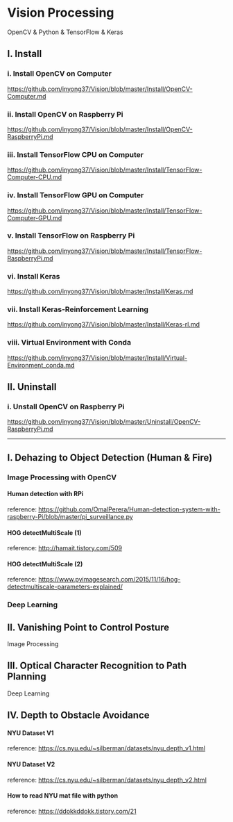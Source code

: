 # Vision Processing
OpenCV & Python & TensorFlow & Keras

## I. Install
### i. Install OpenCV on Computer
https://github.com/inyong37/Vision/blob/master/Install/OpenCV-Computer.md
### ii. Install OpenCV on Raspberry Pi
https://github.com/inyong37/Vision/blob/master/Install/OpenCV-RaspberryPi.md
### iii. Install TensorFlow CPU on Computer
https://github.com/inyong37/Vision/blob/master/Install/TensorFlow-Computer-CPU.md
### iv. Install TensorFlow GPU on Computer
https://github.com/inyong37/Vision/blob/master/Install/TensorFlow-Computer-GPU.md
### v. Install TensorFlow on Raspberry Pi
https://github.com/inyong37/Vision/blob/master/Install/TensorFlow-RaspberryPi.md
### vi. Install Keras
https://github.com/inyong37/Vision/blob/master/Install/Keras.md
### vii. Install Keras-Reinforcement Learning
https://github.com/inyong37/Vision/blob/master/Install/Keras-rl.md
### viii. Virtual Environment with Conda
https://github.com/inyong37/Vision/blob/master/Install/Virtual-Environment_conda.md

## II. Uninstall
### i. Unstall OpenCV on Raspberry Pi
https://github.com/inyong37/Vision/blob/master/Uninstall/OpenCV-RaspberryPi.md

----------

## I. Dehazing to Object Detection (Human & Fire)
### Image Processing with OpenCV
#### Human detection with RPi
reference: https://github.com/OmalPerera/Human-detection-system-with-raspberry-Pi/blob/master/pi_surveillance.py
#### HOG detectMultiScale (1)
reference: http://hamait.tistory.com/509
#### HOG detectMultiScale (2)
reference: https://www.pyimagesearch.com/2015/11/16/hog-detectmultiscale-parameters-explained/
### Deep Learning

## II. Vanishing Point to Control Posture
Image Processing

## III. Optical Character Recognition to Path Planning
Deep Learning

## IV. Depth to Obstacle Avoidance
#### NYU Dataset V1
reference: https://cs.nyu.edu/~silberman/datasets/nyu_depth_v1.html
#### NYU Dataset V2
reference: https://cs.nyu.edu/~silberman/datasets/nyu_depth_v2.html
#### How to read NYU mat file with python
reference: https://ddokkddokk.tistory.com/21
####

